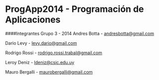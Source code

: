 ProgApp2014 - Programación de Aplicaciones
==========================================

####Integrantes Grupo 3 - 2014
Andres Botta   - andresbotta@gmail.com

Dario Levy     - levy.dario@gmail.com

Rodrigo Rossi  - rodrigo.rossi.trabal@gmail.com

Leroy Deniz    - ldeniz@csic.edu.uy

Mauro Bergalli - maurobergalli@gmail.com

